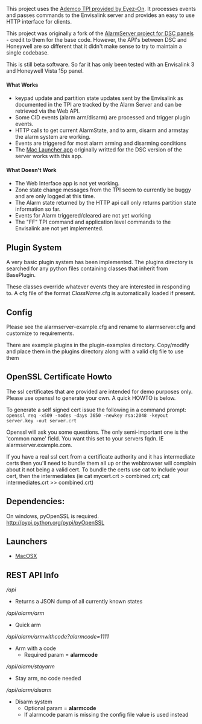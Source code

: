 This project uses the [Ademco TPI provided by Eyez-On](http://forum.eyez-on.com/FORUM/viewtopic.php?f=6&t=301).  It processes events and passes commands to the Envisalink server and provides an easy to use HTTP interface for clients.

This project was originally a fork of the [AlarmServer project for DSC panels](https://github.com/juggie/AlarmServer) - credit to them for the base code.   However, the API's between DSC and Honeywell are so different that it didn't make sense to try to maintain a single codebase.

This is still beta software.  So far it has only been tested with an Envisalink 3 and Honeywell Vista 15p panel.

#### What Works ####

 + keypad update and partition state updates sent by the Envisalink as documented in the TPI are tracked by the Alarm Server and can be retrieved via the Web API.  
 + Some CID events (alarm arm/disarm) are processed and trigger plugin events.
 + HTTP calls to get current AlarmState, and to arm, disarm and armstay the alarm system are working.
 + Events are triggered for most alarm arming and disarming conditions
 + The [Mac Launcher app](https://github.com/gschrader/Alarm-Server-Launcher) originally writted for the DSC version of the server works with this app.

#### What Doesn't Work ####

+ The Web Interface app is not yet working.
+ Zone state change messages from the TPI seem to currently be buggy and are only logged at this time.
+ The Alarm state returned by the HTTP api call only returns partition state information so far.
+ Events for Alarm triggered/cleared are not yet working
+ The "FF" TPI command and application level commands to the Envisalink are not yet implemented.


Plugin System
-------------
A very basic plugin system has been implemented.   The plugins directory is searched for any python files containing classes that inherit from BasePlugin.

These classes override whatever events they are interested in responding to.  A cfg file of the format *ClassName*.cfg is automatically loaded if present.


Config
-------
Please see the alarmserver-example.cfg and rename to alarmserver.cfg and
customize to requirements.

There are example plugins in the plugin-examples directory.  Copy/modify and place them in the plugins directory along with a valid cfg file to use them



OpenSSL Certificate Howto
-------------------

The ssl certificates that are provided are intended for demo purposes only.  
Please use openssl to generate your own. A quick HOWTO is below.

To generate a self signed cert issue the following in a command prompt:
`openssl req -x509 -nodes -days 3650 -newkey rsa:2048 -keyout server.key -out server.crt`

Openssl will ask you some questions. The only semi-important one is the 'common name' field.
You want this set to your servers fqdn. IE alarmserver.example.com.

If you have a real ssl cert from a certificate authority and it has intermediate certs then you'll need to bundle them all up or the webbrowser will complain about it not being a valid cert. To bundle the certs use cat to include your cert, then the intermediates (ie cat mycert.crt > combined.crt; cat intermediates.crt >> combined.crt)


Dependencies:
-------------

On windows, pyOpenSSL is required.
http://pypi.python.org/pypi/pyOpenSSL


Launchers
---------
* [MacOSX](https://github.com/gschrader/Alarm-Server-Launcher)

REST API Info
-------------

*/api*

* Returns a JSON dump of all currently known states

*/api/alarm/arm*

* Quick arm

*/api/alarm/armwithcode?alarmcode=1111*

* Arm with a code
  * Required param = **alarmcode**

*/api/alarm/stayarm*

* Stay arm, no code needed

*/api/alarm/disarm*

* Disarm system
   * Optional param = **alarmcode**
   * If alarmcode param is missing the config file value is used instead
